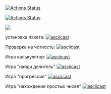
[![Actions Status](https://github.com/Nidenai/python-project-lvl1/workflows/hexlet-check/badge.svg)](https://github.com/Nidenai/python-project-lvl1/actions)

[![Actions Status](https://github.com/Nidenai/python-project-lvl1/workflows/python-package/badge.svg)](https://github.com/Nidenai/python-project-lvl1/actions)

<a href="https://codeclimate.com/github/Nidenai/python-project-lvl1/maintainability"><img src="https://api.codeclimate.com/v1/badges/30dbceecce320e43eb9a/maintainability" /></a>

установка пакета: [![asciicast](https://asciinema.org/a/Ti3SSN0mo9jXO0iarBf4gHQxx.svg)](https://asciinema.org/a/Ti3SSN0mo9jXO0iarBf4gHQxx)

Проверка на четность: [![asciicast](https://asciinema.org/a/tZYS9HFfMHAouieukieXJiMCx.svg)](https://asciinema.org/a/tZYS9HFfMHAouieukieXJiMCx)

Игра калькулятор: [![asciicast](https://asciinema.org/a/4jCu5puIqEVuI3bTQIpJ61n2w.svg)](https://asciinema.org/a/4jCu5puIqEVuI3bTQIpJ61n2w)

Игра "найди делитель" [![asciicast](https://asciinema.org/a/HbBG8gGT5KjVt2ebA8wygr6hh.svg)](https://asciinema.org/a/HbBG8gGT5KjVt2ebA8wygr6hh)

Игра "прогрессия" [![asciicast](https://asciinema.org/a/CvnJY5NLVlifFBj33fUs5oVsY.svg)](https://asciinema.org/a/CvnJY5NLVlifFBj33fUs5oVsY)

Игра "нахождение простых чисел" [![asciicast](https://asciinema.org/a/Hi0JUoUQWmiJjBPfuIC6zVlAF.svg)](https://asciinema.org/a/Hi0JUoUQWmiJjBPfuIC6zVlAF)